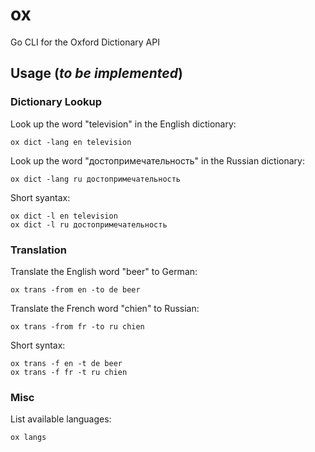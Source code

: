 # ox

Go CLI for the Oxford Dictionary API

## Usage (*to be implemented*)

### Dictionary Lookup

Look up the word "television" in the English dictionary:

`ox dict -lang en television`

Look up the word "достопримечательность" in the Russian dictionary:

`ox dict -lang ru достопримечательность`

Short syantax:

```
ox dict -l en television
ox dict -l ru достопримечательность
```

### Translation

Translate the English word "beer" to German:

`ox trans -from en -to de beer`

Translate the French word "chien" to Russian:

`ox trans -from fr -to ru chien`

Short syntax:

```
ox trans -f en -t de beer
ox trans -f fr -t ru chien
```

### Misc

List available languages:

`ox langs`
